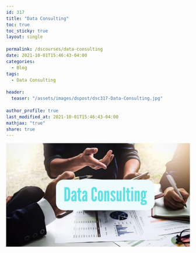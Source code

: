 ```yaml
---
id: 317    
title: "Data Consulting"
toc: true
toc_sticky: true
layout: single

permalink: /dscourses/data-consulting
date: 2021-10-01T15:46:43-04:00
categories:
  - Blog
tags: 
  - Data Consulting

header:
  teaser: "/assets/images/dspost/dsc317-Data-Consulting.jpg"

author_profile: true
last_modified_at: 2021-10-01T15:46:43-04:00
mathjax: "true"
share: true
---
```


![Data Consulting](/assets/images/dspost/dsc317-Data-Consulting.jpg)
